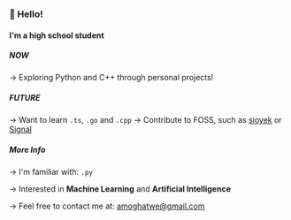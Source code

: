 ### 👋 Hello! 

#### I'm a high school student 

##### NOW

→  Exploring Python and C++ through personal projects!

##### FUTURE

→ Want to learn `.ts`, `.go` and `.cpp` 
→ Contribute to FOSS, such as [sioyek](https://github.com/ahrm/sioyek/) or [Signal](https://github.com/signalapp?type=source)

##### More Info

→ I'm familiar with: `.py` 

→ Interested in **Machine Learning** and **Artificial Intelligence** 

→ Feel free to contact me at: [amoghatwe@gmail.com](mailto:amoghatwe@gmail.com)

<!---
amoghatwe/amoghatwe is a ✨ special ✨ repository because its `README.md` (this file) appears on your GitHub profile.
You can click the Preview link to take a look at your changes.
--->
